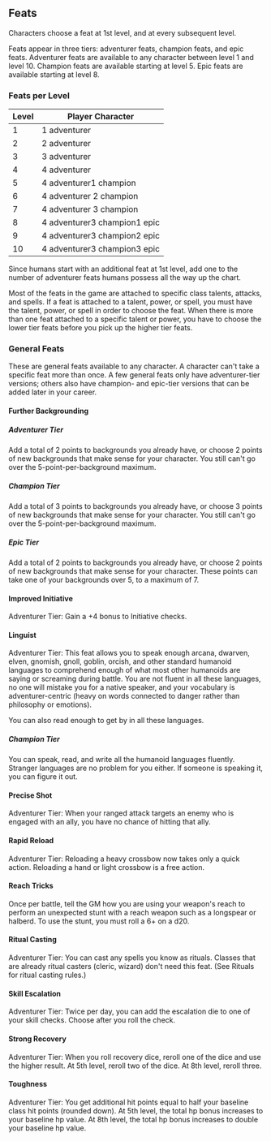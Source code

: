 ## Feats

Characters choose a feat at 1st level, and at every subsequent level.

Feats appear in three tiers: adventurer feats, champion feats, and epic feats. Adventurer feats are available to any character between level 1 and level 10. Champion feats are available starting at level 5. Epic feats are available starting at level 8.

### Feats per Level

| **Level** | **Player Character** |
| --- | --- |
| 1 | 1 adventurer |
| 2 | 2 adventurer |
| 3 | 3 adventurer |
| 4 | 4 adventurer |
| 5 | 4 adventurer1 champion |
| 6 | 4 adventurer 2 champion |
| 7 | 4 adventurer 3 champion |
| 8 | 4 adventurer3 champion1 epic |
| 9 | 4 adventurer3 champion2 epic |
| 10 | 4 adventurer3 champion3 epic |

Since humans start with an additional feat at 1st level, add one to the number of adventurer feats humans possess all the way up the chart.

Most of the feats in the game are attached to specific class talents, attacks, and spells. If a feat is attached to a talent, power, or spell, you must have the talent, power, or spell in order to choose the feat. When there is more than one feat attached to a specific talent or power, you have to choose the lower tier feats before you pick up the higher tier feats.

### General Feats

These are general feats available to any character. A character can't take a specific feat more than once. A few general feats only have adventurer-tier versions; others also have champion- and epic-tier versions that can be added later in your career.

#### Further Backgrounding

##### Adventurer Tier

Add a total of 2 points to backgrounds you already have, or choose 2 points of new backgrounds that make sense for your character. You still can't go over the 5-point-per-background maximum.

##### Champion Tier

Add a total of 3 points to backgrounds you already have, or choose 3 points of new backgrounds that make sense for your character. You still can't go over the 5-point-per-background maximum.

##### Epic Tier

Add a total of 2 points to backgrounds you already have, or choose 2 points of new backgrounds that make sense for your character. These points can take one of your backgrounds over 5, to a maximum of 7.

#### Improved Initiative

Adventurer Tier: Gain a +4 bonus to Initiative checks.

#### Linguist

Adventurer Tier: This feat allows you to speak enough arcana, dwarven, elven, gnomish, gnoll, goblin, orcish, and other standard humanoid languages to comprehend enough of what most other humanoids are saying or screaming during battle. You are not fluent in all these languages, no one will mistake you for a native speaker, and your vocabulary is adventurer-centric (heavy on words connected to danger rather than philosophy or emotions).

You can also read enough to get by in all these languages.

##### Champion Tier

You can speak, read, and write all the humanoid languages fluently. Stranger languages are no problem for you either. If someone is speaking it, you can figure it out.

#### Precise Shot

Adventurer Tier: When your ranged attack targets an enemy who is engaged with an ally, you have no chance of hitting that ally.

#### Rapid Reload

Adventurer Tier: Reloading a heavy crossbow now takes only a quick action. Reloading a hand or light crossbow is a free action.

#### Reach Tricks

Once per battle, tell the GM how you are using your weapon's reach to perform an unexpected stunt with a reach weapon such as a longspear or halberd. To use the stunt, you must roll a 6+ on a d20.

#### Ritual Casting

Adventurer Tier: You can cast any spells you know as rituals. Classes that are already ritual casters (cleric, wizard) don't need this feat. (See Rituals for ritual casting rules.)

#### Skill Escalation

Adventurer Tier: Twice per day, you can add the escalation die to one of your skill checks. Choose after you roll the check.

#### Strong Recovery

Adventurer Tier: When you roll recovery dice, reroll one of the dice and use the higher result. At 5th level, reroll two of the dice. At 8th level, reroll three.

#### Toughness

Adventurer Tier: You get additional hit points equal to half your baseline class hit points (rounded down). At 5th level, the total hp bonus increases to your baseline hp value. At 8th level, the total hp bonus increases to double your baseline hp value.

